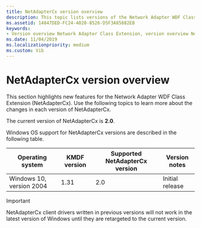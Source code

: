 ```yaml
---
title: NetAdapterCx version overview
description: This topic lists versions of the Network Adapter WDF Class Extension (NetAdapterCx).
ms.assetid: 14847DED-FC24-4020-8526-D5F3A85882EB
keywords:
- Version overview Network Adapter Class Extension, version overview NetAdapterCx, version overview NetCx
ms.date: 11/04/2019
ms.localizationpriority: medium
ms.custom: Vib
---
```


# NetAdapterCx version overview

This section highlights new features for the Network Adapter WDF Class Extension (NetAdapterCx). Use the following topics to learn more about the changes in each version of NetAdapterCx.

The current version of NetAdapterCx is **2.0**.

Windows OS support for NetAdapterCx versions are described in the following table.

| Operating system | KMDF version | Supported NetAdapterCx version | Version notes |
| --- | --- | --- | --- |
| Windows 10, version 2004 | 1.31 | 2.0 | Initial release |

> [!IMPORTANT]
> NetAdapterCx client drivers written in previous versions will not work in the latest version of Windows until they are retargeted to the current version.

